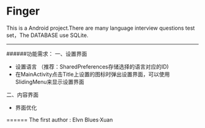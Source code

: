Finger
======

This is a Android project.There are many language interview questions test set，The DATABASE use SQLite.

----

######功能需求：
一、设置界面
<ul>
 <li>设置语言
  （推荐：SharedPreferences存储选择的语言对应的ID)
 </li>
 <li>在MainActivity点击Title上设置的图标时弹出设置界面，可以使用SlidingMenu来显示设置界面</li>
</ul>
二、内容界面<br/>
<ul>
 <li>界面优化</li>
</ul>
======
The first author : Elvn Blues·Xuan
